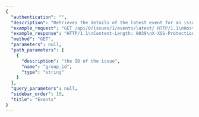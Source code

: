```yaml
---
{
  "authentication": "", 
  "description": "Retrieves the details of the latest event for an issue.", 
  "example_request": "GET /api/0/issues/1/events/latest/ HTTP/1.1\nHost: sentry.io\nAuthorization: Bearer {base64-encoded-key-here}", 
  "example_response": "HTTP/1.1\nContent-Length: 9039\nX-XSS-Protection: 1; mode=block\nContent-Language: en\nX-Content-Type-Options: nosniff\nVary: Accept-Language, Cookie\nAllow: GET, HEAD, OPTIONS\nX-Frame-Options: deny\nContent-Type: application/json\n\n{\n  \"context\": {\n    \"emptyList\": [], \n    \"emptyMap\": {}, \n    \"length\": 10837790, \n    \"results\": [\n      1, \n      2, \n      3, \n      4, \n      5\n    ], \n    \"session\": {\n      \"foo\": \"bar\"\n    }, \n    \"unauthorized\": false, \n    \"url\": \"http://example.org/foo/bar/\"\n  }, \n  \"contexts\": {}, \n  \"dateCreated\": \"2018-09-10T20:36:34Z\", \n  \"dateReceived\": \"2018-09-10T20:36:34Z\", \n  \"dist\": null, \n  \"entries\": [\n    {\n      \"data\": {\n        \"message\": \"This is an example Python exception\"\n      }, \n      \"type\": \"message\"\n    }, \n    {\n      \"data\": {\n        \"frames\": [\n          {\n            \"absPath\": \"/home/ubuntu/.virtualenvs/getsentry/src/raven/raven/base.py\", \n            \"colNo\": null, \n            \"context\": [\n              [\n                298, \n                \"                frames = stack\"\n              ], \n              [\n                299, \n                \"\"\n              ], \n              [\n                300, \n                \"            data.update({\"\n              ], \n              [\n                301, \n                \"                'sentry.interfaces.Stacktrace': {\"\n              ], \n              [\n                302, \n                \"                    'frames': get_stack_info(frames,\"\n              ], \n              [\n                303, \n                \"                        transformer=self.transform)\"\n              ], \n              [\n                304, \n                \"                },\"\n              ], \n              [\n                305, \n                \"            })\"\n              ], \n              [\n                306, \n                \"\"\n              ], \n              [\n                307, \n                \"        if 'sentry.interfaces.Stacktrace' in data:\"\n              ], \n              [\n                308, \n                \"            if self.include_paths:\"\n              ]\n            ], \n            \"errors\": null, \n            \"filename\": \"raven/base.py\", \n            \"function\": \"build_msg\", \n            \"inApp\": false, \n            \"instructionAddr\": null, \n            \"lineNo\": 303, \n            \"module\": \"raven.base\", \n            \"package\": null, \n            \"platform\": null, \n            \"symbol\": null, \n            \"symbolAddr\": null, \n            \"vars\": {\n              \"'culprit'\": null, \n              \"'data'\": {\n                \"'message'\": \"u'This is a test message generated using ``raven test``'\", \n                \"'sentry.interfaces.Message'\": {\n                  \"'message'\": \"u'This is a test message generated using ``raven test``'\", \n                  \"'params'\": []\n                }\n              }, \n              \"'date'\": \"datetime.datetime(2013, 8, 13, 3, 8, 24, 880386)\", \n              \"'event_id'\": \"'54a322436e1b47b88e239b78998ae742'\", \n              \"'event_type'\": \"'raven.events.Message'\", \n              \"'extra'\": {\n                \"'go_deeper'\": [\n                  [\n                    {\n                      \"'bar'\": [\n                        \"'baz'\"\n                      ], \n                      \"'foo'\": \"'bar'\"\n                    }\n                  ]\n                ], \n                \"'loadavg'\": [\n                  0.37255859375, \n                  0.5341796875, \n                  0.62939453125\n                ], \n                \"'user'\": \"'dcramer'\"\n              }, \n              \"'frames'\": \"<generator object iter_stack_frames at 0x107bcc3c0>\", \n              \"'handler'\": \"<raven.events.Message object at 0x107bd0890>\", \n              \"'k'\": \"'sentry.interfaces.Message'\", \n              \"'kwargs'\": {\n                \"'level'\": 20, \n                \"'message'\": \"'This is a test message generated using ``raven test``'\"\n              }, \n              \"'public_key'\": null, \n              \"'result'\": {\n                \"'message'\": \"u'This is a test message generated using ``raven test``'\", \n                \"'sentry.interfaces.Message'\": {\n                  \"'message'\": \"u'This is a test message generated using ``raven test``'\", \n                  \"'params'\": []\n                }\n              }, \n              \"'self'\": \"<raven.base.Client object at 0x107bb8210>\", \n              \"'stack'\": true, \n              \"'tags'\": null, \n              \"'time_spent'\": null, \n              \"'v'\": {\n                \"'message'\": \"u'This is a test message generated using ``raven test``'\", \n                \"'params'\": []\n              }\n            }\n          }, \n          {\n            \"absPath\": \"/home/ubuntu/.virtualenvs/getsentry/src/raven/raven/base.py\", \n            \"colNo\": null, \n            \"context\": [\n              [\n                454, \n                \"        if not self.is_enabled():\"\n              ], \n              [\n                455, \n                \"            return\"\n              ], \n              [\n                456, \n                \"\"\n              ], \n              [\n                457, \n                \"        data = self.build_msg(\"\n              ], \n              [\n                458, \n                \"            event_type, data, date, time_spent, extra, stack, tags=tags,\"\n              ], \n              [\n                459, \n                \"            **kwargs)\"\n              ], \n              [\n                460, \n                \"\"\n              ], \n              [\n                461, \n                \"        self.send(**data)\"\n              ], \n              [\n                462, \n                \"\"\n              ], \n              [\n                463, \n                \"        return (data.get('event_id'),)\"\n              ], \n              [\n                464, \n                \"\"\n              ]\n            ], \n            \"errors\": null, \n            \"filename\": \"raven/base.py\", \n            \"function\": \"capture\", \n            \"inApp\": false, \n            \"instructionAddr\": null, \n            \"lineNo\": 459, \n            \"module\": \"raven.base\", \n            \"package\": null, \n            \"platform\": null, \n            \"symbol\": null, \n            \"symbolAddr\": null, \n            \"vars\": {\n              \"'data'\": null, \n              \"'date'\": null, \n              \"'event_type'\": \"'raven.events.Message'\", \n              \"'extra'\": {\n                \"'go_deeper'\": [\n                  [\n                    {\n                      \"'bar'\": [\n                        \"'baz'\"\n                      ], \n                      \"'foo'\": \"'bar'\"\n                    }\n                  ]\n                ], \n                \"'loadavg'\": [\n                  0.37255859375, \n                  0.5341796875, \n                  0.62939453125\n                ], \n                \"'user'\": \"'dcramer'\"\n              }, \n              \"'kwargs'\": {\n                \"'level'\": 20, \n                \"'message'\": \"'This is a test message generated using ``raven test``'\"\n              }, \n              \"'self'\": \"<raven.base.Client object at 0x107bb8210>\", \n              \"'stack'\": true, \n              \"'tags'\": null, \n              \"'time_spent'\": null\n            }\n          }, \n          {\n            \"absPath\": \"/home/ubuntu/.virtualenvs/getsentry/src/raven/raven/base.py\", \n            \"colNo\": null, \n            \"context\": [\n              [\n                572, \n                \"        \\\"\\\"\\\"\"\n              ], \n              [\n                573, \n                \"        Creates an event from ``message``.\"\n              ], \n              [\n                574, \n                \"\"\n              ], \n              [\n                575, \n                \"        >>> client.captureMessage('My event just happened!')\"\n              ], \n              [\n                576, \n                \"        \\\"\\\"\\\"\"\n              ], \n              [\n                577, \n                \"        return self.capture('raven.events.Message', message=message, **kwargs)\"\n              ], \n              [\n                578, \n                \"\"\n              ], \n              [\n                579, \n                \"    def captureException(self, exc_info=None, **kwargs):\"\n              ], \n              [\n                580, \n                \"        \\\"\\\"\\\"\"\n              ], \n              [\n                581, \n                \"        Creates an event from an exception.\"\n              ], \n              [\n                582, \n                \"\"\n              ]\n            ], \n            \"errors\": null, \n            \"filename\": \"raven/base.py\", \n            \"function\": \"captureMessage\", \n            \"inApp\": false, \n            \"instructionAddr\": null, \n            \"lineNo\": 577, \n            \"module\": \"raven.base\", \n            \"package\": null, \n            \"platform\": null, \n            \"symbol\": null, \n            \"symbolAddr\": null, \n            \"vars\": {\n              \"'kwargs'\": {\n                \"'data'\": null, \n                \"'extra'\": {\n                  \"'go_deeper'\": [\n                    [\n                      {\n                        \"'bar'\": [\n                          \"'baz'\"\n                        ], \n                        \"'foo'\": \"'bar'\"\n                      }\n                    ]\n                  ], \n                  \"'loadavg'\": [\n                    0.37255859375, \n                    0.5341796875, \n                    0.62939453125\n                  ], \n                  \"'user'\": \"'dcramer'\"\n                }, \n                \"'level'\": 20, \n                \"'stack'\": true, \n                \"'tags'\": null\n              }, \n              \"'message'\": \"'This is a test message generated using ``raven test``'\", \n              \"'self'\": \"<raven.base.Client object at 0x107bb8210>\"\n            }\n          }, \n          {\n            \"absPath\": \"/home/ubuntu/.virtualenvs/getsentry/src/raven/raven/scripts/runner.py\", \n            \"colNo\": null, \n            \"context\": [\n              [\n                72, \n                \"        level=logging.INFO,\"\n              ], \n              [\n                73, \n                \"        stack=True,\"\n              ], \n              [\n                74, \n                \"        tags=options.get('tags', {}),\"\n              ], \n              [\n                75, \n                \"        extra={\"\n              ], \n              [\n                76, \n                \"            'user': get_uid(),\"\n              ], \n              [\n                77, \n                \"            'loadavg': get_loadavg(),\"\n              ], \n              [\n                78, \n                \"        },\"\n              ], \n              [\n                79, \n                \"    ))\"\n              ], \n              [\n                80, \n                \"\"\n              ], \n              [\n                81, \n                \"    if client.state.did_fail():\"\n              ], \n              [\n                82, \n                \"        print('error!')\"\n              ]\n            ], \n            \"errors\": null, \n            \"filename\": \"raven/scripts/runner.py\", \n            \"function\": \"send_test_message\", \n            \"inApp\": false, \n            \"instructionAddr\": null, \n            \"lineNo\": 77, \n            \"module\": \"raven.scripts.runner\", \n            \"package\": null, \n            \"platform\": null, \n            \"symbol\": null, \n            \"symbolAddr\": null, \n            \"vars\": {\n              \"'client'\": \"<raven.base.Client object at 0x107bb8210>\", \n              \"'data'\": null, \n              \"'k'\": \"'secret_key'\", \n              \"'options'\": {\n                \"'data'\": null, \n                \"'tags'\": null\n              }\n            }\n          }, \n          {\n            \"absPath\": \"/home/ubuntu/.virtualenvs/getsentry/src/raven/raven/scripts/runner.py\", \n            \"colNo\": null, \n            \"context\": [\n              [\n                107, \n                \"    print(\\\"Using DSN configuration:\\\")\"\n              ], \n              [\n                108, \n                \"    print(\\\" \\\", dsn)\"\n              ], \n              [\n                109, \n                \"    print()\"\n              ], \n              [\n                110, \n                \"\"\n              ], \n              [\n                111, \n                \"    client = Client(dsn, include_paths=['raven'])\"\n              ], \n              [\n                112, \n                \"    send_test_message(client, opts.__dict__)\"\n              ]\n            ], \n            \"errors\": null, \n            \"filename\": \"raven/scripts/runner.py\", \n            \"function\": \"main\", \n            \"inApp\": false, \n            \"instructionAddr\": null, \n            \"lineNo\": 112, \n            \"module\": \"raven.scripts.runner\", \n            \"package\": null, \n            \"platform\": null, \n            \"symbol\": null, \n            \"symbolAddr\": null, \n            \"vars\": {\n              \"'args'\": [\n                \"'test'\", \n                \"'https://ebc35f33e151401f9deac549978bda11:f3403f81e12e4c24942d505f086b2cad@sentry.io/1'\"\n              ], \n              \"'client'\": \"<raven.base.Client object at 0x107bb8210>\", \n              \"'dsn'\": \"'https://ebc35f33e151401f9deac549978bda11:f3403f81e12e4c24942d505f086b2cad@sentry.io/1'\", \n              \"'opts'\": \"<Values at 0x107ba3b00: {'data': None, 'tags': None}>\", \n              \"'parser'\": \"<optparse.OptionParser instance at 0x107ba3368>\", \n              \"'root'\": \"<logging.Logger object at 0x107ba5b10>\"\n            }\n          }\n        ], \n        \"framesOmitted\": null, \n        \"hasSystemFrames\": false, \n        \"registers\": null\n      }, \n      \"type\": \"stacktrace\"\n    }, \n    {\n      \"data\": {\n        \"context\": [\n          [\n            11, \n            \"{% endif %}\\n\"\n          ], \n          [\n            12, \n            \"<script src=\\\"{% static 'debug_toolbar/js/toolbar.js' %}\\\"></script>\\n\"\n          ], \n          [\n            13, \n            \"<div id=\\\"djDebug\\\" hidden=\\\"hidden\\\" dir=\\\"ltr\\\"\\n\"\n          ], \n          [\n            14, \n            \"     data-store-id=\\\"{{ toolbar.store_id }}\\\" data-render-panel-url=\\\"{% url 'djdt:render_panel' %}\\\"\\n\"\n          ], \n          [\n            15, \n            \"     {{ toolbar.config.ROOT_TAG_EXTRA_ATTRS|safe }}>\\n\"\n          ], \n          [\n            16, \n            \"\\t<div hidden=\\\"hidden\\\" id=\\\"djDebugToolbar\\\">\\n\"\n          ], \n          [\n            17, \n            \"\\t\\t<ul id=\\\"djDebugPanelList\\\">\\n\"\n          ]\n        ], \n        \"filename\": \"debug_toolbar/base.html\", \n        \"lineNo\": 14\n      }, \n      \"type\": \"template\"\n    }, \n    {\n      \"data\": {\n        \"cookies\": [\n          [\n            \"foo\", \n            \"bar\"\n          ], \n          [\n            \"biz\", \n            \"baz\"\n          ]\n        ], \n        \"data\": {\n          \"hello\": \"world\"\n        }, \n        \"env\": {\n          \"ENV\": \"prod\"\n        }, \n        \"fragment\": \"\", \n        \"headers\": [\n          [\n            \"Content-Type\", \n            \"application/json\"\n          ], \n          [\n            \"Referer\", \n            \"http://example.com\"\n          ], \n          [\n            \"User-Agent\", \n            \"Mozilla/5.0 (Windows NT 6.2; WOW64) AppleWebKit/537.36 (KHTML, like Gecko) Chrome/28.0.1500.72 Safari/537.36\"\n          ]\n        ], \n        \"inferredContentType\": \"application/json\", \n        \"method\": \"GET\", \n        \"query\": \"foo=bar\", \n        \"url\": \"http://example.com/foo\"\n      }, \n      \"type\": \"request\"\n    }\n  ], \n  \"errors\": [], \n  \"eventID\": \"e2c4a324d85b44239112535f8ceaf2e6\", \n  \"fingerprints\": [\n    \"c4a4d06bc314205bb3b6bdb612dde7f1\"\n  ], \n  \"groupID\": \"1\", \n  \"id\": \"1\", \n  \"message\": \"This is an example Python exception\", \n  \"metadata\": {\n    \"title\": \"This is an example Python exception\"\n  }, \n  \"nextEventID\": null, \n  \"packages\": {\n    \"my.package\": \"1.0.0\"\n  }, \n  \"platform\": \"python\", \n  \"previousEventID\": null, \n  \"release\": {\n    \"authors\": [], \n    \"commitCount\": 0, \n    \"data\": {}, \n    \"dateCreated\": \"2018-09-10T20:36:34.590Z\", \n    \"dateReleased\": null, \n    \"deployCount\": 0, \n    \"firstEvent\": \"2018-09-10T20:36:34.719Z\", \n    \"lastCommit\": null, \n    \"lastDeploy\": null, \n    \"lastEvent\": \"2018-09-10T20:36:34.719Z\", \n    \"newGroups\": 0, \n    \"owner\": null, \n    \"projects\": [\n      {\n        \"name\": \"Pump Station\", \n        \"slug\": \"pump-station\"\n      }\n    ], \n    \"ref\": null, \n    \"shortVersion\": \"88dc638\", \n    \"url\": null, \n    \"version\": \"88dc638c8ccb84e5b7c750da882232aa1b394ac1\"\n  }, \n  \"sdk\": null, \n  \"size\": 7055, \n  \"tags\": [\n    {\n      \"key\": \"browser\", \n      \"value\": \"Chrome 28.0\"\n    }, \n    {\n      \"key\": \"device\", \n      \"value\": \"Other\"\n    }, \n    {\n      \"key\": \"level\", \n      \"value\": \"error\"\n    }, \n    {\n      \"key\": \"os\", \n      \"value\": \"Windows 8\"\n    }, \n    {\n      \"key\": \"release\", \n      \"value\": \"88dc638c8ccb84e5b7c750da882232aa1b394ac1\"\n    }, \n    {\n      \"key\": \"url\", \n      \"value\": \"http://example.com/foo\"\n    }, \n    {\n      \"key\": \"user\", \n      \"value\": \"id:1\"\n    }\n  ], \n  \"type\": \"default\", \n  \"user\": {\n    \"email\": \"sentry@example.com\", \n    \"id\": \"1\", \n    \"ip_address\": \"127.0.0.1\", \n    \"name\": \"Sentry\", \n    \"username\": \"sentry\"\n  }, \n  \"userReport\": null\n}", 
  "method": "GET", 
  "parameters": null, 
  "path_parameters": [
    {
      "description": "the ID of the issue", 
      "name": "group_id", 
      "type": "string"
    }
  ], 
  "query_parameters": null, 
  "sidebar_order": 10, 
  "title": "Events"
}
---
```

